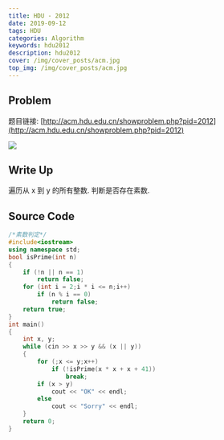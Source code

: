 ```yaml
---
title: HDU - 2012
date: 2019-09-12
tags: HDU
categories: Algorithm
keywords: hdu2012
description: hdu2012
cover: /img/cover_posts/acm.jpg
top_img: /img/cover_posts/acm.jpg
---
```

## Problem

题目链接: [http://acm.hdu.edu.cn/showproblem.php?pid=2012](http://acm.hdu.edu.cn/showproblem.php?pid=2012)

![](/img/img_posts/hdu2012.png)

## Write Up

遍历从 x 到 y 的所有整数.
判断是否存在素数.

## Source Code

``` c++
/*素数判定*/
#include<iostream>
using namespace std;
bool isPrime(int n)
{
	if (!n || n == 1)
		return false;
	for (int i = 2;i * i <= n;i++)
		if (n % i == 0)
			return false;
	return true;
}
int main()
{
	int x, y;
	while (cin >> x >> y && (x || y))
	{
		for (;x <= y;x++)
			if (!isPrime(x * x + x + 41))
				break;
		if (x > y)
			cout << "OK" << endl;
		else
			cout << "Sorry" << endl;
	}
	return 0;
}
```
